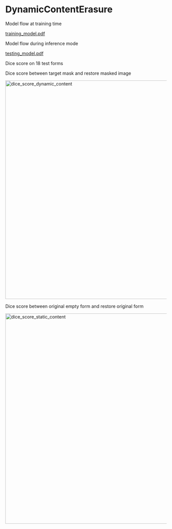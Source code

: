 # DynamicContentErasure

Model flow at training time

[training_model.pdf](https://github.com/anandkr123/DynamicContentErasure/files/6322903/training_model.pdf)


Model flow during inference mode

[testing_model.pdf](https://github.com/anandkr123/DynamicContentErasure/files/6322904/testing_model.pdf)


Dice score on 18 test forms

Dice score between target mask and restore masked image

<img width="683" alt="dice_score_dynamic_content" src="https://user-images.githubusercontent.com/23450113/114979647-8e4d3780-9e8b-11eb-8cdb-8ad7e99b41fb.png">

Dice score between original empty form and restore original form

<img width="657" alt="dice_score_static_content" src="https://user-images.githubusercontent.com/23450113/114979651-8f7e6480-9e8b-11eb-8867-20a1ff74301a.png">
